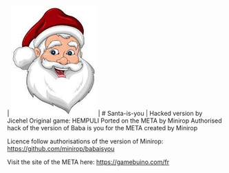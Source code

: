 | ![image](https://github.com/jicehel/Santa-is-you/blob/main/level%20editor/Santa.jpg) | # Santa-is-you |
Hacked version by Jicehel
Original game: HEMPULI
Ported on the META by Minirop
Authorised hack of the version of Baba is you for the META created by Minirop

Licence follow authorisations of the version of Minirop: https://github.com/minirop/babaisyou

Visit the site of the META here: https://gamebuino.com/fr
